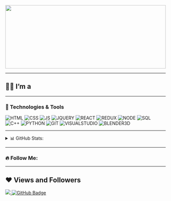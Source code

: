 <p align="center"><img src="img/Gif_Galaxia_en_el_Universo-.gif" width="100%" height="200" /></p>

---
## 🙋‍♂️ I’m a
---
### 🚀 Technologies & Tools
![HTML](https://img.shields.io/badge/-HTML-540a89?style=flat&logo=HTML5)
![CSS](https://img.shields.io/badge/-CSS-540a89?style=flat&logo=CSS3&logoColor=blue)
![JS](https://img.shields.io/badge/-JAVASCRIPT-540a89?style=flat&logo=JAVASCRIPT)
![JQUERY](https://img.shields.io/badge/-JQUERY-540a89?style=flat&logo=JQUERY&logoColor=pink)
![REACT](https://img.shields.io/badge/-JQUERY-540a89?style=flat&logo=REACT)
![REDUX](https://img.shields.io/badge/-REDUX-540a89?style=flat&logo=REDUX&logoColor=purple)
![NODE](https://img.shields.io/badge/-NODE.JS-540a89?style=flat&logo=NODE.JS&logoColor=GREEN)
![SQL](https://img.shields.io/badge/-MySQL-540a89?style=flat&logo=mySQL)
![C++](https://img.shields.io/badge/-C++-540a89?style=flat&logo=C%2b%2b&logoColor=blue)
![PYTHON](https://img.shields.io/badge/-PYTHON-540a89?style=flat&logo=PYTHON)
![GIT](https://img.shields.io/badge/-GIT-540a89?style=flat&logo=GIT)
![VISUALSTUDIO](https://img.shields.io/badge/-VISUAL_STUDIO-540a89?style=flat&logo=VISUALSTUDIO&logoColor=violet)
![BLENDER3D](https://img.shields.io/badge/-BLENDER_3D-540a89?style=flat&logo=BLENDER)

---

<details>
<summary>📊 GitHub Stats:</summary>
 <br/>
    <a href="https://github.com/ko3uhak/github-readme-stats"><img alt="Subham Raoniar's Github Stats" src="https://github-readme-stats.vercel.app/api?username=ko3uhak&show_icons=true&count_private=true&hide_border=true&bg_color=0D1117&title_color=990099&text_color=ff6600&icon_color=ffff00" /></a>
  <a href="https://github.com/ko3uhak/github-readme-stats"><img alt="Subham Raoniar's Top Languages" src="https://github-readme-stats.vercel.app/api/top-langs/?username=ko3uhak&langs_count=8&count_private=true&layout=compact&hide_border=true&bg_color=0D1117&title_color=990099&text_color=ff6600&icon_color=ffff00" /></a>
  <br/>
</details>

---
### 🔥 Follow Me:


---
## ❤ Views and Followers
<a href="https://github.com/Meghna-DAS/github-profile-views-counter">
    <img src="https://komarev.com/ghpvc/?username=Ko3uHaK&color=blueviolet">
</a>
<a href="https://github.com/Ko3uHaK?tab=followers"><img src="https://img.shields.io/github/followers/Ko3uHaK?label=Followers&style=social" alt="GitHub Badge"></a>